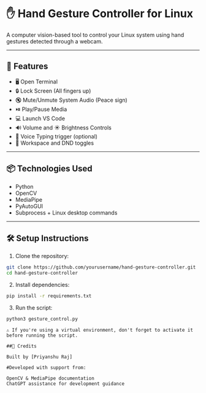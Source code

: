 # ✋ Hand Gesture Controller for Linux

A computer vision-based tool to control your Linux system using hand gestures detected through a webcam.

---

## 🎯 Features

- 🖥️ Open Terminal 
- 🔒 Lock Screen (All fingers up)
- 🔇 Mute/Unmute System Audio (Peace sign)
- ⏯️ Play/Pause Media
- 💻 Launch VS Code
- 🔊 Volume and ☀️ Brightness Controls
- 🎤 Voice Typing trigger (optional)
- 🧠 Workspace and DND toggles

---

## 📦 Technologies Used

- Python
- OpenCV
- MediaPipe
- PyAutoGUI
- Subprocess + Linux desktop commands

---

## 🛠️ Setup Instructions

1. Clone the repository:

```bash
git clone https://github.com/yourusername/hand-gesture-controller.git
cd hand-gesture-controller
```

2. Install dependencies:

```bash
pip install -r requirements.txt
```

3. Run the script:

```bash
python3 gesture_control.py
```

```
⚠️ If you're using a virtual environment, don't forget to activate it before running the script.
```

```
##🧠 Credits

Built by [Priyanshu Raj]

#Developed with support from:

OpenCV & MediaPipe documentation
ChatGPT assistance for development guidance
```


